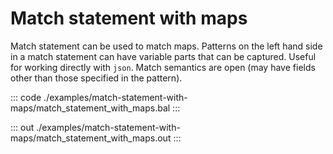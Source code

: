 # Match statement with maps

Match statement can be used to match maps.
Patterns on the left hand side in a match statement can have variable
parts that can be captured.
Useful for working directly with `json`.
Match semantics are open (may have fields other than those specified in the pattern).


::: code ./examples/match-statement-with-maps/match_statement_with_maps.bal :::

::: out ./examples/match-statement-with-maps/match_statement_with_maps.out :::